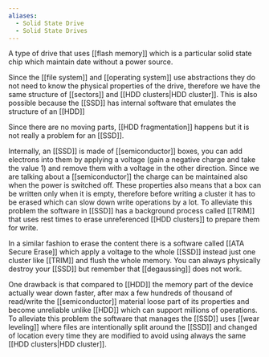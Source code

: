 ```yaml
---
aliases:
  - Solid State Drive
  - Solid State Drives
---
```

A type of drive that uses [[flash memory]] which is a particular solid state chip which maintain date without a power source.

Since the [[file system]] and [[operating system]] use abstractions they do not need to know the physical properties of the drive, therefore we have the same structure of [[sectors]] and [[HDD clusters|HDD cluster]]. This is also possible because the [[SSD]] has internal software that emulates the structure of an [[HDD]]

Since there are no moving parts, [[HDD fragmentation]] happens but it is not really a problem for an [[SSD]].

Internally, an [[SSD]] is made of [[semiconductor]] boxes, you can add electrons into them by applying a voltage (gain a negative charge and take the value 1) and remove them with a voltage in the other direction. Since we are talking about a [[semiconductor]] the charge can be maintained also when the power is switched off.
These properties also means that a box can be written only when it is empty, therefore before writing a cluster it has to be erased which can slow down write operations by a lot. To alleviate this problem the software in [[SSD]] has a background process called [[TRIM]] that uses rest times to erase unreferenced [[HDD clusters]] to prepare them for write.

In a similar fashion to erase the content there is a software called [[ATA Secure Erase]] which apply a voltage to the whole [[SSD]] instead just one cluster like [[TRIM]] and flush the whole memory. You can always physically destroy your [[SSD]] but remember that [[degaussing]] does not work.

One drawback is that compared to [[HDD]] the memory part of the device actually wear down faster, after max a few hundreds of thousand of read/write the [[semiconductor]] material loose part of its properties and become unreliable unlike [[HDD]] which can support millions of operations.
To alleviate this problem the software that manages the [[SSD]] uses [[wear leveling]] where files are intentionally split around the [[SSD]] and changed of location every time they are modified to avoid using always the same [[HDD clusters|HDD cluster]].



